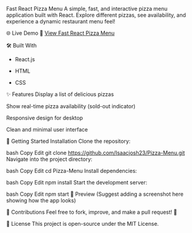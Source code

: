 Fast React Pizza Menu
A simple, fast, and interactive pizza menu application built with React.
Explore different pizzas, see availability, and experience a dynamic restaurant menu feel!

🌐 Live Demo
🔗 [View Fast React Pizza Menu](https://fastreactpizz.netlify.app/)

🛠️ Built With
 - React.js

 - HTML

 - CSS

✨ Features
Display a list of delicious pizzas

Show real-time pizza availability (sold-out indicator)

Responsive design for desktop

Clean and minimal user interface

🚀 Getting Started
Installation
Clone the repository:

bash
Copy
Edit
git clone https://github.com/Isaacjosh23/Pizza-Menu.git
Navigate into the project directory:

bash
Copy
Edit
cd Pizza-Menu
Install dependencies:

bash
Copy
Edit
npm install
Start the development server:

bash
Copy
Edit
npm start
📸 Preview
(Suggest adding a screenshot here showing how the app looks)

🤝 Contributions
Feel free to fork, improve, and make a pull request! 🚀

📜 License
This project is open-source under the MIT License.
